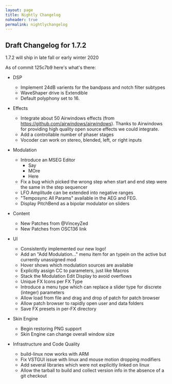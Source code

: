 ```yaml
---
layout: page
title: Nightly Changelog
noheader: true
permalink: nightlychangelog 
---
```


## Draft Changelog for 1.7.2

1.7.2 will ship in late fall or early winter 2020

As of commit 125c7b9 here's what's there:

* DSP
   * Implement 24dB varients for the bandpass and notch filter subtypes
   * WaveShaper drive is Extendible
   * Default polyphony set to 16.
   
* Effects
   * Integrate about 50 Airwindows effects (from https://github.com/airwindows/airwindows). Thanks to Airwindows
     for providing high quality open source effects we could integrate.
   * Add a controllable number of phaser stages
   * Vocoder can work on stereo, blended, left, or right inputs

* Modulation
  * Introduce an MSEG Editor
     * Say
     * MOre
     * Here
  * Fix a bug which picked the wrong step when start and end step were the same in the step sequencer
  * LFO Amplitude can be extended into negative ranges
  * "Temposync All Params" available in the AEG and FEG.
  * Display PitchBend as a bipolar modulator on sliders

* Content
  * New Patches from @VinceyZed
  * New Patches from OSC136 link 
* UI
  * Consistently implemented our new logo!
  * Add an "Add Modulation..." menu item for an typein on the active but currently unassigned mod
  * Hover shows which modulation sources are available
  * Explicitly assign CC to parameters, just like Macros
  * Stack the Modulation Edit Display to avoid overflows
  * Unique FX Icons per FX Type
  * Introduce a menu type which can replace a slider type for discrete (integer) parameters
  * Allow load from file and drag and drop of patch for patch browser
  * Allow patch browser to rapidly open user and data folders
  * Save FX presets in per-FX directory
  
* Skin Engine
  * Begin restoring PNG support
  * Skin Engine can change overall window size
  
* Infrastructure and Code Quality
  * build-linux now works with ARM
  * Fix VSTGUI issue with linux and mouse motion dropping modifiers
  * Add several libraries which were not explicitly linked on linux
  * Allow the tarball to build and collect version info in the absence of a git checkout
  
  
